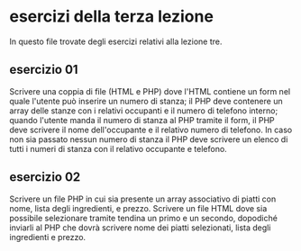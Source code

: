 # esercizi della terza lezione
In questo file trovate degli esercizi relativi alla lezione tre.

## esercizio 01
Scrivere una coppia di file (HTML e PHP) dove l'HTML contiene un form nel quale l'utente può inserire un numero di stanza;
il PHP deve contenere un array delle stanze con i relativi occupanti e il numero di telefono interno; quando l'utente manda 
il numero di stanza al PHP tramite il form, il PHP deve scrivere il nome dell'occupante e il relativo numero di telefono. In 
caso non sia passato nessun numero di stanza il PHP deve scrivere un elenco di tutti i numeri di stanza con il relativo 
occupante e telefono.

## esercizio 02
Scrivere un file PHP in cui sia presente un array associativo di piatti con nome, lista degli ingredienti, e prezzo. Scrivere 
un file HTML dove sia possibile selezionare tramite tendina un primo e un secondo, dopodiché inviarli al PHP che dovrà scrivere 
nome dei piatti selezionati, lista degli ingredienti e prezzo.
